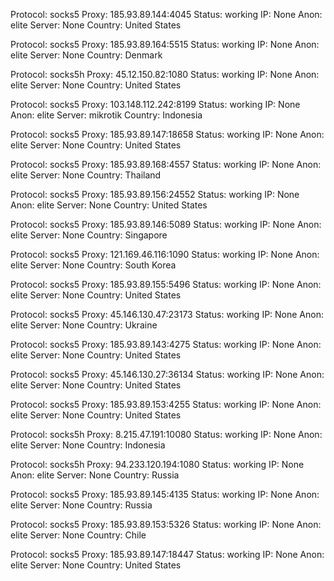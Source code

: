 Protocol: socks5
Proxy: 185.93.89.144:4045
Status: working
IP: None
Anon: elite
Server: None
Country: United States

Protocol: socks5
Proxy: 185.93.89.164:5515
Status: working
IP: None
Anon: elite
Server: None
Country: Denmark

Protocol: socks5h
Proxy: 45.12.150.82:1080
Status: working
IP: None
Anon: elite
Server: None
Country: United States

Protocol: socks5
Proxy: 103.148.112.242:8199
Status: working
IP: None
Anon: elite
Server: mikrotik
Country: Indonesia

Protocol: socks5
Proxy: 185.93.89.147:18658
Status: working
IP: None
Anon: elite
Server: None
Country: United States

Protocol: socks5
Proxy: 185.93.89.168:4557
Status: working
IP: None
Anon: elite
Server: None
Country: Thailand

Protocol: socks5
Proxy: 185.93.89.156:24552
Status: working
IP: None
Anon: elite
Server: None
Country: United States

Protocol: socks5
Proxy: 185.93.89.146:5089
Status: working
IP: None
Anon: elite
Server: None
Country: Singapore

Protocol: socks5
Proxy: 121.169.46.116:1090
Status: working
IP: None
Anon: elite
Server: None
Country: South Korea

Protocol: socks5
Proxy: 185.93.89.155:5496
Status: working
IP: None
Anon: elite
Server: None
Country: United States

Protocol: socks5
Proxy: 45.146.130.47:23173
Status: working
IP: None
Anon: elite
Server: None
Country: Ukraine

Protocol: socks5
Proxy: 185.93.89.143:4275
Status: working
IP: None
Anon: elite
Server: None
Country: United States

Protocol: socks5
Proxy: 45.146.130.27:36134
Status: working
IP: None
Anon: elite
Server: None
Country: United States

Protocol: socks5
Proxy: 185.93.89.153:4255
Status: working
IP: None
Anon: elite
Server: None
Country: United States

Protocol: socks5h
Proxy: 8.215.47.191:10080
Status: working
IP: None
Anon: elite
Server: None
Country: Indonesia

Protocol: socks5h
Proxy: 94.233.120.194:1080
Status: working
IP: None
Anon: elite
Server: None
Country: Russia

Protocol: socks5
Proxy: 185.93.89.145:4135
Status: working
IP: None
Anon: elite
Server: None
Country: Russia

Protocol: socks5
Proxy: 185.93.89.153:5326
Status: working
IP: None
Anon: elite
Server: None
Country: Chile

Protocol: socks5
Proxy: 185.93.89.147:18447
Status: working
IP: None
Anon: elite
Server: None
Country: United States

